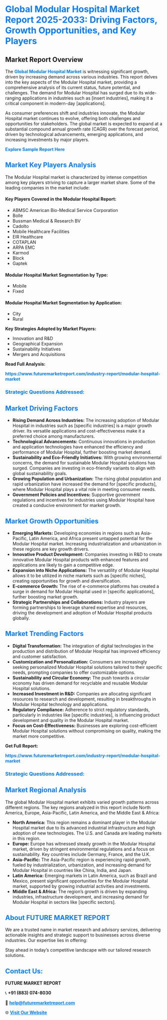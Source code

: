 <h1 style="color: #007BFF;">Global Modular Hospital Market Report 2025-2033: Driving Factors, Growth Opportunities, and Key Players</h1>

<section id="overview">
<h2>Market Report Overview</h2>
<p>The <a href="https://www.futuremarketreport.com/industry-report/modular-hospital-market" style="color: #007BFF; text-decoration: none;"><strong>Global Modular Hospital Market</strong></a> is witnessing significant growth, driven by increasing demand across various industries. This report delves into the key aspects of the Modular Hospital market, providing a comprehensive analysis of its current status, future potential, and challenges. The demand for Modular Hospital has surged due to its wide-ranging applications in industries such as [insert industries], making it a critical component in modern-day [applications].</p>
<p>As consumer preferences shift and industries innovate, the Modular Hospital market continues to evolve, offering both challenges and opportunities for stakeholders. The global market is expected to expand at a substantial compound annual growth rate (CAGR) over the forecast period, driven by technological advancements, emerging applications, and increasing investments by major players.</p>
</section>

<section id="overview">
<p><a href="https://www.futuremarketreport.com/request-sample/reportId=27754" style="color: #007BFF; text-decoration: none;"><strong>Explore Sample Report Here</strong></a></p>
</section>

<section id="key-players">
<h2 style="color: #007BFF;">Market Key Players Analysis</h2>
<p>The Modular Hospital market is characterized by intense competition among key players striving to capture a larger market share. Some of the leading companies in the market include:</p>
<h4>Key Players Covered in the Modular Hospital Report:</h4>
<ul><li>ABMSC American Bio-Medical Service Corporation</li><li>Bolle</li><li>Bussman Medical &amp; Research BV</li><li>Cadolto</li><li>Mobile Healthcare Facilities</li><li>EIR Healthcare</li><li>COTAPLAN</li><li>ARPA EMC</li><li>Karmod</li><li>Block</li><li>Gaptek</li></ul>
<h4>Modular Hospital Market Segmentation by Type:</h4>
<ul><li>Mobile</li><li>Fixed</li></ul>

<h4>Modular Hospital Market Segmentation by Application:</h4>
<ul><li>City</li><li>Rural</li></ul>
<p><strong>Key Strategies Adopted by Market Players:</strong></p>
<ul>
<li>Innovation and R&D</li>
<li>Geographical Expansion</li>
<li>Sustainability Initiatives</li>
<li>Mergers and Acquisitions</li>
</ul>
</section>

<section>
<p><strong>Read Full Analysis: </strong></p><a href="https://www.futuremarketreport.com/industry-report/modular-hospital-market" style="color: #007BFF; text-decoration: none;"><strong>https://www.futuremarketreport.com/industry-report/modular-hospital-market</strong></a>
<h3 style="color: #007BFF;">Strategic Questions Addressed:</h3>
</section>

<section id="driving-factors">
<h2 style="color: #007BFF;">Market Driving Factors</h2>
<ul>
<li><strong>Rising Demand Across Industries:</strong> The increasing adoption of Modular Hospital in industries such as [specific industries] is a major growth driver. Its versatile applications and cost-effectiveness make it a preferred choice among manufacturers.</li>
<li><strong>Technological Advancements:</strong> Continuous innovations in production and application technologies have enhanced the efficiency and performance of Modular Hospital, further boosting market demand.</li>
<li><strong>Sustainability and Eco-Friendly Initiatives:</strong> With growing environmental concerns, the demand for sustainable Modular Hospital solutions has surged. Companies are investing in eco-friendly variants to align with global sustainability goals.</li>
<li><strong>Growing Population and Urbanization:</strong> The rising global population and rapid urbanization have increased the demand for [specific products], where Modular Hospital plays a vital role in meeting consumer needs.</li>
<li><strong>Government Policies and Incentives:</strong> Supportive government regulations and incentives for industries using Modular Hospital have created a conducive environment for market growth.</li>
</ul>
</section>

<section id="growth-opportunities">
<h2 style="color: #007BFF;">Market Growth Opportunities</h2>
<ul>
<li><strong>Emerging Markets:</strong> Developing economies in regions such as Asia-Pacific, Latin America, and Africa present untapped potential for the Modular Hospital market. Increasing industrialization and urbanization in these regions are key growth drivers.</li>
<li><strong>Innovative Product Development:</strong> Companies investing in R&D to create innovative Modular Hospital products with enhanced features and applications are likely to gain a competitive edge.</li>
<li><strong>Expansion into Niche Applications:</strong> The versatility of Modular Hospital allows it to be utilized in niche markets such as [specific niches], creating opportunities for growth and diversification.</li>
<li><strong>E-commerce Growth:</strong> The rise of e-commerce platforms has created a surge in demand for Modular Hospital used in [specific applications], further boosting market growth.</li>
<li><strong>Strategic Partnerships and Collaborations:</strong> Industry players are forming partnerships to leverage shared expertise and resources, driving the development and adoption of Modular Hospital products globally.</li>
</ul>
</section>

<section id="trending-factors">
<h2 style="color: #007BFF;">Market Trending Factors</h2>
<ul>
<li><strong>Digital Transformation:</strong> The integration of digital technologies in the production and distribution of Modular Hospital has improved efficiency and customer satisfaction.</li>
<li><strong>Customization and Personalization:</strong> Consumers are increasingly seeking personalized Modular Hospital solutions tailored to their specific needs, prompting companies to offer customizable options.</li>
<li><strong>Sustainability and Circular Economy:</strong> The push towards a circular economy has driven demand for recyclable and reusable Modular Hospital solutions.</li>
<li><strong>Increased Investment in R&D:</strong> Companies are allocating significant resources to research and development, resulting in breakthroughs in Modular Hospital technology and applications.</li>
<li><strong>Regulatory Compliance:</strong> Adherence to strict regulatory standards, particularly in industries like [specific industries], is influencing product development and quality in the Modular Hospital market.</li>
<li><strong>Focus on Cost-Effectiveness:</strong> Businesses are exploring cost-efficient Modular Hospital solutions without compromising on quality, making the market more competitive.</li>
</ul>
</section>

<section>
<p><strong>Get Full Report: </strong></p><a href="https://www.futuremarketreport.com/industry-report/modular-hospital-market" style="color: #007BFF; text-decoration: none;"><strong>https://www.futuremarketreport.com/industry-report/modular-hospital-market</strong></a>
<h3 style="color: #007BFF;">Strategic Questions Addressed:</h3>
</section>


<section id="regional-analysis">
<h2 style="color: #007BFF;">Market Regional Analysis</h2>
<p>The global Modular Hospital market exhibits varied growth patterns across different regions. The key regions analyzed in this report include North America, Europe, Asia-Pacific, Latin America, and the Middle East & Africa:</p>
<ul>
<li><strong>North America:</strong> This region remains a dominant player in the Modular Hospital market due to its advanced industrial infrastructure and high adoption of new technologies. The U.S. and Canada are leading markets in this region.</li>
<li><strong>Europe:</strong> Europe has witnessed steady growth in the Modular Hospital market, driven by stringent environmental regulations and a focus on sustainability. Key countries include Germany, France, and the U.K.</li>
<li><strong>Asia-Pacific:</strong> The Asia-Pacific region is experiencing rapid growth, fueled by industrialization, urbanization, and increasing demand for Modular Hospital in countries like China, India, and Japan.</li>
<li><strong>Latin America:</strong> Emerging markets in Latin America, such as Brazil and Mexico, present significant opportunities for the Modular Hospital market, supported by growing industrial activities and investments.</li>
<li><strong>Middle East & Africa:</strong> The region’s growth is driven by expanding industries, infrastructure development, and increasing demand for Modular Hospital in sectors like [specific sectors].</li>
</ul>
</section>

<footer>
<h2 style="color: #007BFF;">About FUTURE MARKET REPORT</h2>
<p>We are a trusted name in market research and advisory services, delivering actionable insights and strategic support to businesses across diverse industries. Our expertise lies in offering:</p>

<p>Stay ahead in today’s competitive landscape with our tailored research solutions.</p>

<h2 style="color: #007BFF;">Contact Us:</h2>
<p><strong>FUTURE MARKET REPORT</strong></p>
<p>📞 <strong>+91 (883) 074-8030</strong></p>
<p>📧 <strong><a href="mailto:help@futuremarketreport.com" style="color: #007BFF;">help@futuremarketreport.com</a></strong></p>
<p>🌐 <strong><a href="https://www.futuremarketreport.com/" style="color: #007BFF;">Visit Our Website</a></strong></p>
</footer>